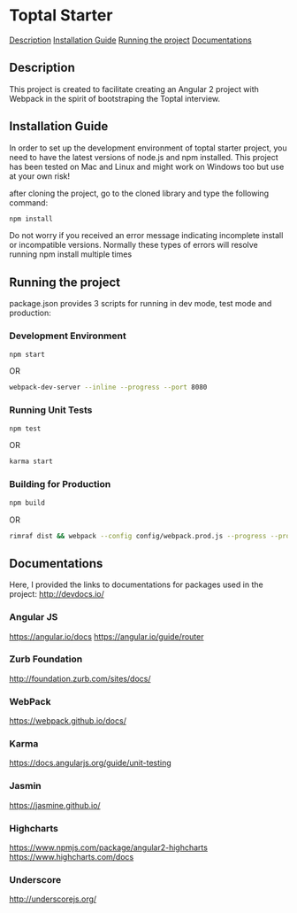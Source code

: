 Toptal Starter
=========

[Description](#Description)
[Installation Guide](#Installation-Guide)
[Running the project](#Running-the-project)
[Documentations](#Documentations)

## Description

This project is created to facilitate creating an Angular 2 project with Webpack in the spirit of bootstraping the Toptal interview.

## Installation Guide

In order to set up the development environment of toptal starter project, you need to have the latest versions of node.js and npm installed. This project has been tested on Mac and Linux and might work on Windows too but use at your own risk!

after cloning the project, go to the cloned library and type the following command:

```bash
npm install
```
Do not worry if you received an error message indicating incomplete install or incompatible versions. Normally these types of errors will resolve running npm install multiple times


## Running the project

package.json provides 3 scripts for running in dev mode, test mode and production:

### Development Environment

```bash
npm start
```
OR

```bash
webpack-dev-server --inline --progress --port 8080
```

### Running Unit Tests

```bash
npm test
```
OR

```bash
karma start
```

### Building for Production

```bash
npm build
```
OR

```bash
rimraf dist && webpack --config config/webpack.prod.js --progress --profile --bail
```

## Documentations

Here, I provided the links to documentations for packages used in the project:
http://devdocs.io/

### Angular JS
https://angular.io/docs
https://angular.io/guide/router

### Zurb Foundation
http://foundation.zurb.com/sites/docs/

### WebPack
https://webpack.github.io/docs/

### Karma
https://docs.angularjs.org/guide/unit-testing

### Jasmin
https://jasmine.github.io/

### Highcharts
https://www.npmjs.com/package/angular2-highcharts
https://www.highcharts.com/docs

### Underscore
http://underscorejs.org/

